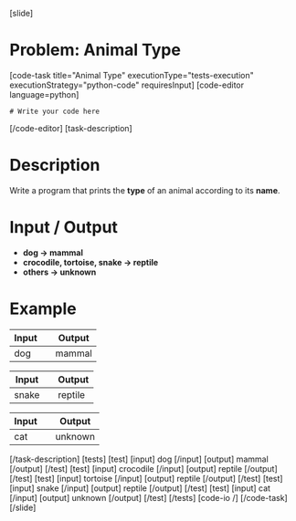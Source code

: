 [slide]
# Problem: Animal Type
[code-task title="Animal Type" executionType="tests-execution" executionStrategy="python-code" requiresInput]
[code-editor language=python]
```
# Write your code here
```
[/code-editor]
[task-description]
# Description

Write a program that prints the **type** of an animal according to its **name**.

# Input / Output

- **dog -> mammal**
- **crocodile, tortoise, snake -> reptile**
- **others -> unknown**

# Example

| **Input** | | **Output** |
| --- | --- | --- |
| dog | | mammal |

| **Input** | | **Output** |
| --- | --- | --- |
| snake | | reptile |

| **Input** | | **Output** |
| --- | --- | --- |
| cat | | unknown |
[/task-description]
[tests]
[test]
[input]
dog
[/input]
[output]
mammal
[/output]
[/test]
[test]
[input]
crocodile
[/input]
[output]
reptile
[/output]
[/test]
[test]
[input]
tortoise
[/input]
[output]
reptile
[/output]
[/test]
[test]
[input]
snake
[/input]
[output]
reptile
[/output]
[/test]
[test]
[input]
cat
[/input]
[output]
unknown
[/output]
[/test]
[/tests]
[code-io /]
[/code-task]
[/slide]